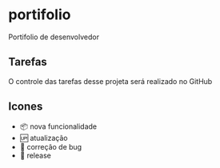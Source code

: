 # portifolio

Portifolio de desenvolvedor

## Tarefas

O controle das tarefas desse projeta será realizado no GitHub

## Icones

- :package: nova funcionalidade
- :up: atualização
- :bug: correção de bug
- :checkered_flag: release